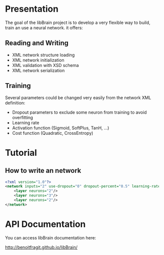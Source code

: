 Presentation
=================
The goal of the libBrain project is to develop a very flexible way to build, train an use a neural network.
it offers:

Reading and Writing
-------------------
* XML network structure loading
* XML network initialization
* XML validation with XSD schema
* XML network serialization 

Training
--------
Several parameters could be changed very easily from the network XML definition:

* Dropout parameters to exclude some neuron from training to avoid overfitting
* Learning rate
* Activation function (Sigmoid, SoftPlus, TanH, ...)
* Cost function (Quadratic, CrossEntropy)

Tutorial
========

How to write an network
-----------------------
```xml
<?xml version="1.0"?>
<network inputs="2" use-dropout="0" dropout-percent="0.5" learning-rate="1.2" activation-function-type="Sigmoid" cost-function-type="CrossEntropy">
    <layer neurons="2"/>
    <layer neurons="3"/>
    <layer neurons="2"/>
</network>
```

API Documentation
=================
You can access libBrain documentation here:

http://benoitfragit.github.io/libBrain/

